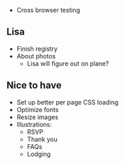 - Cross browser testing

## Lisa

- Finish registry
- About photos
  - Lisa will figure out on plane?

## Nice to have

- Set up better per page CSS loading
- Optimize fonts
- Resize images
- Illustrations:
  - RSVP
  - Thank you
  - FAQs
  - Lodging
